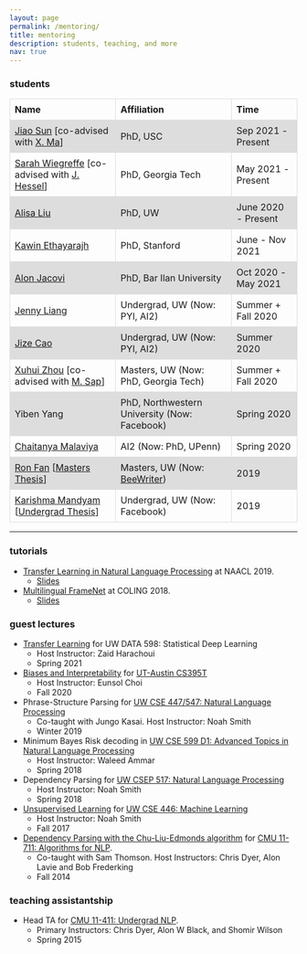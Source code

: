 ```yaml
---
layout: page
permalink: /mentoring/
title: mentoring
description: students, teaching, and more
nav: true
---
```


### students


<style>
table {
  border-collapse: collapse;
  width: 100%;
}

td, th {
  border: 1px solid #dddddd;
  text-align: left;
  padding: 8px;
}

tr:nth-child(even) {
  background-color: #dddddd;
}
</style>
<table>
  <tr>
    <th><b>Name</b></th>
    <th><b>Affiliation</b></th>
    <th><b>Time</b></th>
  </tr>
<!-- https://phoenix.yizimg.com/ayush-pancholy -->
  <tr>
    <td><a href="https://sunjiao123sun.github.io/">Jiao Sun</a> [co-advised with <a href="https://xuezhemax.github.io/">X. Ma</a>]</td>
    <td>PhD, USC</td>
    <td>Sep 2021 - Present</td>
  </tr>
  <tr>
    <td><a href="https://sarahwie.github.io/">Sarah Wiegreffe</a> [co-advised with <a href="https://jmhessel.com/">J. Hessel</a>]</td>
    <td>PhD, Georgia Tech</td>
    <td>May 2021 - Present</td>
  </tr>
  <!-- <tr>
    <td><a href="https://liweijiang.me/">Liwei Jiang</a></td>
    <td>PhD, UW</td>
    <td>Jan 2021 - Present</td>
  </tr> -->
  <tr>
    <td><a href="https://alisawuffles.github.io/">Alisa Liu</a></td>
    <td>PhD, UW</td>
    <td>June 2020 - Present</td>
  </tr>
  <tr>
    <td><a href="https://kawine.github.io/">Kawin Ethayarajh</a></td>
    <td>PhD, Stanford</td>
    <td>June - Nov 2021</td>
  </tr>
  <!-- <tr>
    <td><a href="https://www.linkedin.com/in/ximing-lu-4aa9a51a0">Ximing Lu</a></td>
    <td>Undergrad, UW</td>
    <td>Nov 2020 - Present</td>
  </tr> -->
  <tr>
    <td><a href="https://alonjacovi.github.io/">Alon Jacovi</a></td>
    <td>PhD, Bar Ilan University</td>
    <td>Oct 2020 - May 2021</td>
  </tr>
  <tr>
    <td><a href="http://jennyliang.me/">Jenny Liang</a></td>
    <td>Undergrad, UW (Now: PYI, AI2)</td>
    <td>Summer + Fall 2020</td>
  </tr>
  <tr>
    <td><a href="https://www.linkedin.com/in/jize-cao-166890135/">Jize Cao</a></td>
    <td>Undergrad, UW (Now: PYI, AI2)</td>
    <td>Summer 2020</td>
  </tr>
  <tr>
    <td><a href="https://xuhuizhou.github.io/">Xuhui Zhou</a> [co-advised with <a href="https://homes.cs.washington.edu/~msap/index.html">M. Sap</a>]</td>
    <td>Masters, UW (Now: PhD, Georgia Tech)</td>
    <td>Summer + Fall 2020</td>
  </tr>
  <tr>
    <td>Yiben Yang</td>
    <td>PhD, Northwestern University (Now: Facebook)</td>
    <td>Spring 2020</td>
  </tr>
  <tr>
    <td><a href="https://chaitanyamalaviya.github.io/">Chaitanya Malaviya</a></td>
    <td>AI2 (Now: PhD, UPenn)</td>
    <td>Spring 2020</td>
  </tr>
  <tr>
    <td><a href="https://www.linkedin.com/in/ronf/">Ron Fan</a> [<a href="../assets/pdf/Ron_Fan_University_of_Washington_Masters_Thesis.pdf">Masters Thesis</a>]</td>
    <td>Masters, UW (Now: <a href="https://www.beewriter.com/">BeeWriter</a>)</td>
    <td>2019</td>
  </tr>
  <tr>
    <td><a href="https://www.linkedin.com/in/kmandyam/">Karishma Mandyam</a> [<a href="../assets/pdf/Karishma_Mandyam_UW_Senior_Thesis.pdf">Undergrad Thesis</a>]</td>
    <td>Undergrad, UW (Now: Facebook)</td>
    <td>2019</td>
  </tr>
</table>


<hr>

### tutorials

- [Transfer Learning in Natural Language Processing](https://www.aclweb.org/anthology/N19-5004/) at NAACL 2019.
    * <a class="button button1" href="https://docs.google.com/presentation/d/1fIhGikFPnb7G5kr58OvYC3GN4io7MznnM0aAgadvJfc">Slides</a>
- [Multilingual FrameNet](https://framenet.icsi.berkeley.edu/fndrupal/node/5552/) at COLING 2018.
    * <a class="button button1" href="https://github.com/swabhs/coling18tutorial/">Slides</a>


### guest lectures

- <a class="button button1" href="../assets/pdf/talks/swabha-uw-data-598-tl.pdf">Transfer Learning</a> for UW DATA 598: Statistical Deep Learning
    * Host Instructor: Zaid Harachoui
    * Spring 2021
- <a class="button button1" href="../assets/pdf/talks/utaustin-guest-lecture-biases-and-interpretability.pdf">Biases and Interpretability</a> for [UT-Austin CS395T](https://www.cs.utexas.edu/~eunsol/courses/cs395t_fa20/index.html)
    * Host Instructor: Eunsol Choi
    * Fall 2020
- Phrase-Structure Parsing for [UW CSE 447/547: Natural Language Processing](https://courses.cs.washington.edu/courses/cse447/19wi/)
    * Co-taught with Jungo Kasai. Host Instructor: Noah Smith
    * Winter 2019
- Minimum Bayes Risk decoding in [UW CSE 599 D1: Advanced Topics in Natural Language Processing](https://wammar.github.io/2018sp_uw_cse_599/)
    * Host Instructor: Waleed Ammar
    * Spring 2018
- Dependency Parsing for [UW CSEP 517: Natural Language Processing](https://courses.cs.washington.edu/courses/csep517/18sp/)
    * Host Instructor: Noah Smith
    * Spring 2018
- <a class="button button1" href="https://courses.cs.washington.edu/courses/cse446/17au/unsup.pdf">Unsupervised Learning</a> for [UW CSE 446: Machine Learning](https://courses.cs.washington.edu/courses/cse446/17au/)
    * Host Instructor: Noah Smith
    * Fall 2017
- <a class="button button1" href="../assets/pdf/talks/cle.pdf">Dependency Parsing with the Chu-Liu-Edmonds algorithm</a> for [CMU 11-711: Algorithms for NLP](http://demo.clab.cs.cmu.edu/11711fa18/).
    * Co-taught with Sam Thomson. Host Instructors: Chris Dyer, Alon Lavie and Bob Frederking
    * Fall 2014


### teaching assistantship

- Head TA for [CMU 11-411: Undergrad NLP](http://demo.clab.cs.cmu.edu/NLP/).
    * Primary Instructors: Chris Dyer, Alon W Black, and Shomir Wilson
    * Spring 2015

